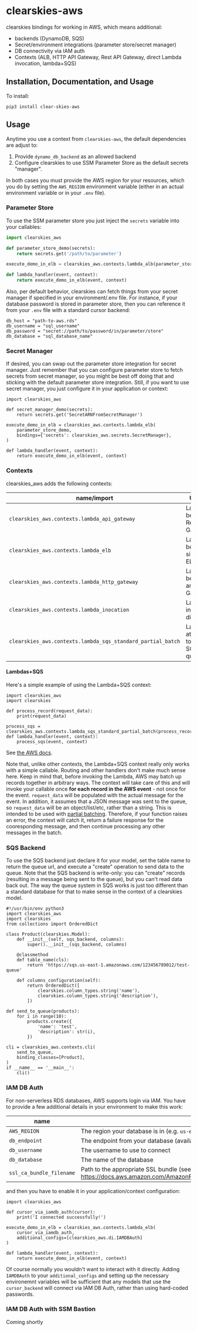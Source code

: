 # clearskies-aws

clearskies bindings for working in AWS, which means additional:

- backends (DynamoDB, SQS)
- Secret/environment integrations (parameter store/secret manager)
- DB connectivity via IAM auth
- Contexts (ALB, HTTP API Gateway, Rest API Gateway, direct Lambda invocation, lambda+SQS)

## Installation, Documentation, and Usage

To install:

```shell
pip3 install clear-skies-aws
```

## Usage

Anytime you use a context from `clearskies-aws`, the default dependencies are adjust to:

 1. Provide `dynamo_db_backend` as an allowed backend
 2. Configure clearskies to use SSM Parameter Store as the default secrets "manager".

In both cases you must provide the AWS region for your resources, which you do by setting the `AWS_REGION` environment variable (either in an actual environment variable or in your `.env` file).

### Parameter Store

To use the SSM parameter store you just inject the `secrets` variable into your callables:

```python
import clearskies_aws

def parameter_store_demo(secrets):
    return secrets.get('/path/to/parameter')

execute_demo_in_elb = clearskies_aws.contexts.lambda_alb(parameter_store_demo)

def lambda_handler(event, context):
    return execute_demo_in_elb(event, context)
```

Also, per default behavior, clearskies can fetch things from your secret manager if specified in your environment/.env file.  For instance, if your database password is stored in parameter store, then you can reference it from your `.env` file with a standard cursor backend:

```env
db_host = "path-to-aws.rds"
db_username = "sql_username"
db_password = "secret://path/to/password/in/parameter/store"
db_database = "sql_database_name"
```

### Secret Manager

If desired, you can swap out the parameter store integration for secret manager.  Just remember that you can configure parameter store to fetch secrets from secret manager, so you might be best off doing that and sticking with the default parameter store integration.  Still, if you want to use secret manager, you just configure it in your application or context:

```
import clearskies_aws

def secret_manager_demo(secrets):
    return secrets.get('SecretARNFromSecretManager')

execute_demo_in_elb = clearskies_aws.contexts.lambda_elb(
    parameter_store_demo,
    bindings={'secrets': clearskies_aws.secrets.SecretManager},
)

def lambda_handler(event, context):
    return execute_demo_in_elb(event, context)
```

### Contexts

clearskies_aws adds the following contexts:

| name/import                                                 | Usage                             |
|-------------------------------------------------------------|-----------------------------------|
| `clearskies_aws.contexts.lambda_api_gateway`                | Lambdas behind a Rest API Gateway |
| `clearskies_aws.contexts.lambda_elb`                        | Lambdas behind a simple ELB/ALB   |
| `clearskies_aws.contexts.lambda_http_gateway`               | Lambdas behind an HTTP Gateway    |
| `clearskies_aws.contexts.lambda_inocation`                  | Lambdas invoked directly          |
| `clearskies_aws.contexts.lambda_sqs_standard_partial_batch` | Lambdas attached to an SQS queue  |

#### Lambdas+SQS

Here's a simple example of using the Lambda+SQS context:

```
import clearskies_aws
import clearskies

def process_record(request_data):
    print(request_data)

process_sqs = clearskies_aws.contexts.lambda_sqs_standard_partial_batch(process_record)
def lambda_handler(event, context):
    process_sqs(event, context)
```

See [the AWS docs](https://docs.aws.amazon.com/lambda/latest/dg/with-sqs.html).

Note that, unlike other contexts, the Lambda+SQS context really only works with a simple callable.  Routing and other handlers don't make much sense here.  Keep in mind that, before invoking the Lambda, AWS may batch up records together in arbitrary ways.  The context will take care of this and will invoke your callable once **for each record in the AWS event** - not once for the event.  `request_data` will be populated with the actual message for the event.  In addition, it assumes that a JSON message was sent to the queue, so `request_data` will be an object/list/etc, rather than a string.  This is intended to be used with [partial batching](https://docs.aws.amazon.com/lambda/latest/dg/with-sqs.html#services-sqs-batchfailurereporting).  Therefore, if your function raises an error, the context will catch it, return a failure response for the cooresponding message, and then continue processing any other messages in the batch.

### SQS Backend

To use the SQS backend just declare it for your model, set the table name to return the queue url, and execute a "create" operation to send data to the queue.  Note that the SQS backend is write-only: you can "create" records (resulting in a message being sent to the queue), but you can't read data back out.  The way the queue system in SQS works is just too different than a standard database for that to make sense in the context of a clearskies model.

```
#!/usr/bin/env python3
import clearskies_aws
import clearskies
from collections import OrderedDict

class Product(clearskies.Model):
    def __init__(self, sqs_backend, columns):
        super().__init__(sqs_backend, columns)

    @classmethod
    def table_name(cls):
        return 'https://sqs.us-east-1.amazonaws.com/123456789012/test-queue'

    def columns_configuration(self):
        return OrderedDict([
            clearskies.column_types.string('name'),
            clearskies.column_types.string('description'),
        ])

def send_to_queue(products):
    for i in range(10):
        products.create({
            'name': 'test',
            'description': str(i),
        })

cli = clearskies_aws.contexts.cli(
    send_to_queue,
    binding_classes=[Product],
)
if __name__ == '__main__':
    cli()
```

### IAM DB Auth

For non-serverless RDS databases, AWS supports login via IAM.  You have to provide a few additional details in your environment to make this work:

| name                     | value                                                                                                                 |
|--------------------------|-----------------------------------------------------------------------------------------------------------------------|
| `AWS_REGION`             | The region your database is in (e.g. `us-east-1`)                                                                     |
| `db_endpoint`            | The endpoint from your database (available in RDS)                                                                    |
| `db_username`            | The username to use to connect                                                                                        |
| `db_database`            | The name of the database                                                                                              |
| `ssl_ca_bundle_filename` | Path to the appropriate SSL bundle (see https://docs.aws.amazon.com/AmazonRDS/latest/UserGuide/UsingWithRDS.SSL.html) |

and then you have to enable it in your application/context configuration:

```
import clearskies_aws

def cursor_via_iamdb_auth(cursor):
    print('I connected successfully!')

execute_demo_in_elb = clearskies_aws.contexts.lambda_elb(
    cursor_via_iamdb_auth,
    additional_configs=[clearskies_aws.di.IAMDBAuth]
)

def lambda_handler(event, context):
    return execute_demo_in_elb(event, context)
```

Of course normally you wouldn't want to interact with it directly.  Adding `IAMDBAuth` to your `additional_configs` and setting up the necessary environemnt variables will be sufficient that any models that use the `cursor_backend` will connect via IAM DB Auth, rather than using hard-coded passwords.

### IAM DB Auth with SSM Bastion

Coming shortly
